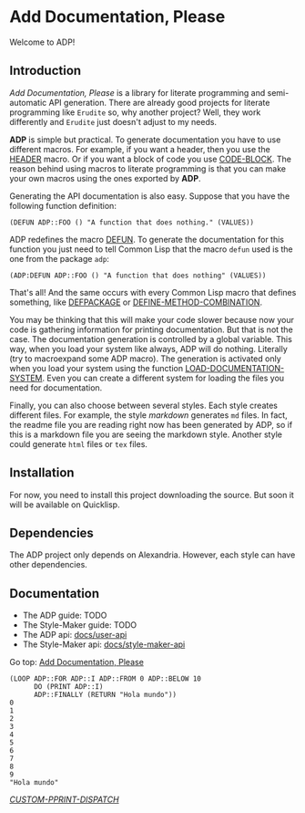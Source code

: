 # Add Documentation, Please

Welcome to ADP!

## Introduction

_Add Documentation, Please_ is a library for literate programming and semi-automatic API generation. There are already good projects for literate programming like `Erudite` so, why another project? Well, they work differently and `Erudite` just doesn't adjust to my needs.

**ADP** is simple but practical. To generate documentation you have to use different macros. For example, if you want a header, then you use the [HEADER](docs/user-api.md#macro-header) macro. Or if you want a block of code you use [CODE-BLOCK](docs/user-api.md#macro-code-block). The reason behind using macros to literate programming is that you can make your own macros using the ones exported by **ADP**.

Generating the API documentation is also easy. Suppose that you have the following function definition:

```
(DEFUN ADP::FOO () "A function that does nothing." (VALUES))
```

ADP redefines the macro [DEFUN](docs/user-api.md#macro-defun). To generate the documentation for this function you just need to tell Common Lisp that the macro `defun` used is the one from the package `adp`:

```
(ADP:DEFUN ADP::FOO () "A function that does nothing" (VALUES))
```

That's all! And the same occurs with every Common Lisp macro that defines something, like [DEFPACKAGE](docs/user-api.md#macro-defpackage) or [DEFINE-METHOD-COMBINATION](docs/user-api.md#macro-define-method-combination).

You may be thinking that this will make your code slower because now your code is gathering information for printing documentation. But that is not the case. The documentation generation is controlled by a global variable. This way, when you load your system like always, ADP will do nothing. Literally (try to macroexpand some ADP macro). The generation is activated only when you load your system using the function [LOAD-DOCUMENTATION-SYSTEM](docs/user-api.md#function-load-documentation-system). Even you can create a different system for loading the files you need for documentation.

Finally, you can also choose between several styles. Each style creates different files. For example, the style _markdown_ generates `md` files. In fact, the readme file you are reading right now has been generated by ADP, so if this is a markdown file you are seeing the markdown style. Another style could generate `html` files or `tex` files.

## Installation

For now, you need to install this project downloading the source. But soon it will be available on Quicklisp.

## Dependencies

The ADP project only depends on Alexandria. However, each style can have other dependencies.

## Documentation

* The ADP guide: TODO
* The Style-Maker guide: TODO
* The ADP api: [docs/user-api](docs/user-api.md)
* The Style-Maker api: [docs/style-maker-api](docs/style-maker-api.md)

Go top: [Add Documentation, Please](README.md#add-documentation-please)

```
(LOOP ADP::FOR ADP::I ADP::FROM 0 ADP::BELOW 10
      DO (PRINT ADP::I)
      ADP::FINALLY (RETURN "Hola mundo"))
0 
1 
2 
3 
4 
5 
6 
7 
8 
9 
"Hola mundo"
```

[*CUSTOM-PPRINT-DISPATCH*](docs/style-maker-help.md#variable-custom-pprint-dispatch)

